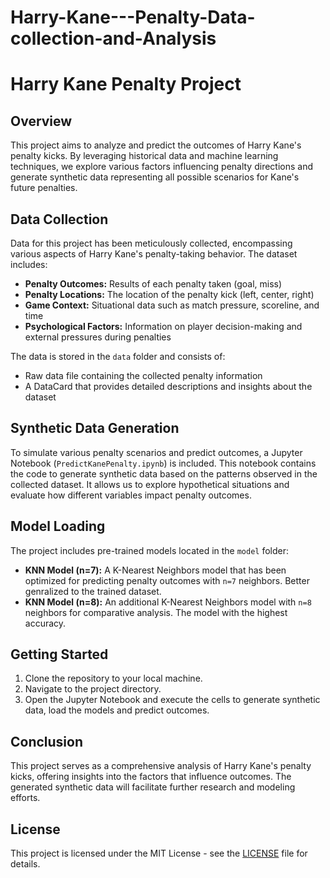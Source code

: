 # Harry-Kane---Penalty-Data-collection-and-Analysis

# Harry Kane Penalty Project

## Overview

This project aims to analyze and predict the outcomes of Harry Kane's penalty kicks. By leveraging historical data and machine learning techniques, we explore various factors influencing penalty directions and generate synthetic data representing all possible scenarios for Kane's future penalties.

## Data Collection

Data for this project has been meticulously collected, encompassing various aspects of Harry Kane's penalty-taking behavior. The dataset includes:

- **Penalty Outcomes:** Results of each penalty taken (goal, miss)
- **Penalty Locations:** The location of the penalty kick (left, center, right)
- **Game Context:** Situational data such as match pressure, scoreline, and time
- **Psychological Factors:** Information on player decision-making and external pressures during penalties

The data is stored in the `data` folder and consists of:

- Raw data file containing the collected penalty information
- A DataCard that provides detailed descriptions and insights about the dataset

## Synthetic Data Generation

To simulate various penalty scenarios and predict outcomes, a Jupyter Notebook (`PredictKanePenalty.ipynb`) is included. This notebook contains the code to generate synthetic data based on the patterns observed in the collected dataset. It allows us to explore hypothetical situations and evaluate how different variables impact penalty outcomes.

## Model Loading

The project includes pre-trained models located in the `model` folder:

- **KNN Model (n=7):** A K-Nearest Neighbors model that has been optimized for predicting penalty outcomes with `n=7` neighbors. Better genralized to the trained dataset.
- **KNN Model (n=8):** An additional K-Nearest Neighbors model with `n=8` neighbors for comparative analysis. The model with the highest accuracy.

## Getting Started

1. Clone the repository to your local machine.
2. Navigate to the project directory.
3. Open the Jupyter Notebook and execute the cells to generate synthetic data, load the models and predict outcomes.

## Conclusion

This project serves as a comprehensive analysis of Harry Kane's penalty kicks, offering insights into the factors that influence outcomes. The generated synthetic data will facilitate further research and modeling efforts.

## License

This project is licensed under the MIT License - see the [LICENSE](LICENSE) file for details.
